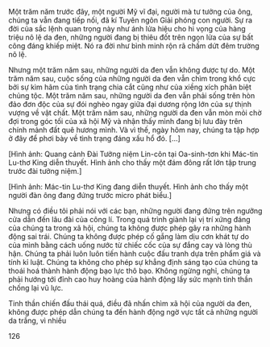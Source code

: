 Một trăm năm trước đây, một người Mỹ vĩ đại, người mà tư tưởng của ông, chúng ta vẫn đang tiếp nối, đã kí Tuyên ngôn Giải phóng con người. Sự ra đời của sắc lệnh quan trọng này như ánh lửa hiệu cho hi vọng của hàng triệu nô lệ da đen, những người đang bị thiêu đốt trên ngọn lửa của sự bất công đáng khiếp miệt. Nó ra đời như bình minh rộn rã chấm dứt đêm trường nô lệ.

Nhưng một trăm năm sau, những người da đen vẫn không được tự do. Một trăm năm sau, cuộc sống của những người da đen vẫn chìm trong khổ cực bởi sự kìm hãm của tình trạng chia cắt cũng như của xiềng xích phân biệt chủng tộc. Một trăm năm sau, những người da đen vẫn phải sống trên hòn đảo đơn độc của sự đói nghèo ngay giữa đại dương rộng lớn của sự thịnh vượng về vật chất. Một trăm năm sau, những người da đen vẫn mòn mỏi chờ đợi trong góc tối của xã hội Mỹ và nhận thấy mình đang bị lưu đày trên chính mảnh đất quê hương mình. Và vì thế, ngày hôm nay, chúng ta tập hợp ở đây để phơi bày về tình trạng đáng xấu hổ đó. [...]

[Hình ảnh: Quang cảnh Đài Tưởng niệm Lin-côn tại Oa-sinh-tơn khi Mác-tin Lu-thơ King diễn thuyết. Hình ảnh cho thấy một đám đông rất lớn tập trung trước đài tưởng niệm.]

[Hình ảnh: Mác-tin Lu-thơ King đang diễn thuyết. Hình ảnh cho thấy một người đàn ông đang đứng trước micro phát biểu.]

Nhưng có điều tôi phải nói với các bạn, những người đang đứng trên ngưỡng cửa dẫn đến lâu đài của công lí. Trong quá trình giành lại vị trí xứng đáng của chúng ta trong xã hội, chúng ta không được phép gây ra những hành động sai trái. Chúng ta không được phép cố gắng làm dịu cơn khát tự do của mình bằng cách uống nước từ chiếc cốc của sự đắng cay và lòng thù hận. Chúng ta phải luôn luôn tiến hành cuộc đấu tranh dựa trên phẩm giá và tính kỉ luật. Chúng ta không cho phép sự khẳng định sáng tạo của chúng ta thoái hoá thành hành động bạo lực thô bạo. Không ngừng nghỉ, chúng ta phải hướng tới đỉnh cao huy hoàng của hành động lấy sức mạnh tinh thần chống lại vũ lực.

Tinh thần chiến đấu thái quá, điều đã nhấn chìm xã hội của người da đen, không được phép dẫn chúng ta đến hành động ngờ vực tất cả những người da trắng, vì nhiều


126